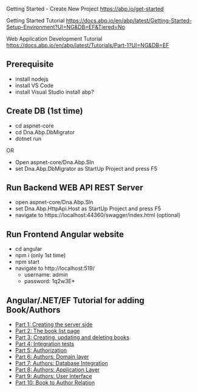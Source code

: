 Getting Started - Create New Project
https://abp.io/get-started

Getting Started Tutorial
https://docs.abp.io/en/abp/latest/Getting-Started-Setup-Environment?UI=NG&DB=EF&Tiered=No

Web Application Development Tutorial
https://docs.abp.io/en/abp/latest/Tutorials/Part-1?UI=NG&DB=EF

## Prerequisite

- install nodejs
- install VS Code
- install Visual Studio
install abp?

## Create DB (1st time)

- cd aspnet-core
- cd Dna.Abp.DbMigrator
- dotnet run

OR

- Open aspnet-core/Dna.Abp.Sln
- set Dna.Abp.DbMigrator as StartUp Project and press F5

## Run Backend WEB API REST Server

- open aspnet-core/Dna.Abp.Sln
- set Dna.Abp.HttpApi.Host as StartUp Project and press F5
- navigate to https://localhost:44360/swagger/index.html (optional)

## Run Frontend Angular website

- cd angular
- npm i (only 1st time)
- npm start
- navigate to http://localhost:519/
  - username: admin
  - password: 1q2w3E*

## Angular/.NET/EF Tutorial for adding Book/Authors

- [Part 1: Creating the server side](/docs/01-creating-the-server-side)
- [Part 2: The book list page](/docs/02-the-book-list-page)
- [Part 3: Creating, updating and deleting books](/docs/03-creating-updating-and-deleting-books)
- [Part 4: Integration tests](/docs/04-integration-tests)
- [Part 5: Authorization](/docs/05-authorization)
- [Part 6: Authors: Domain layer](/docs/06-authors-domain-layer)
- [Part 7: Authors: Database Integration](/docs/07-authors-database-integration)
- [Part 8: Authors: Application Layer](/docs/08-authors-application-layer)
- [Part 9: Authors: User Interface](/docs/09-authors-user-interface)
- [Part 10: Book to Author Relation](/docs/10-book-to-author-relation)

